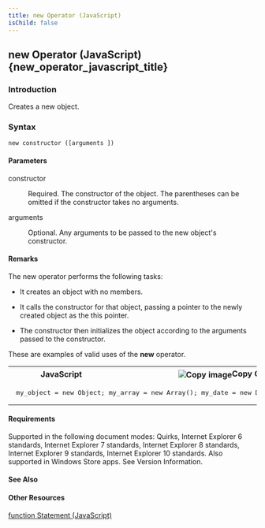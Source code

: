 ```yaml
---
title: new Operator (JavaScript)
isChild: false
---
```


## new Operator (JavaScript) {new_operator_javascript_title}

### Introduction 

 Creates a new object.

### Syntax 

```
new constructor ([arguments ])
```

#### Parameters 

<div id="sectionSection0" class="section" name="collapseableSection" style="" expanded="true">
  <dl class="authored">
    <dt>
      <span class="parameter" sdata="paramReference" xmlns:util="util">constructor</span>
    </dt>
    <dd>
      <p xmlns:util="util">
        Required. The constructor of the object. The parentheses can be omitted if the constructor takes no arguments.
      </p>
    </dd>
    <dt>
      <span class="parameter" sdata="paramReference" xmlns:util="util">arguments</span>
    </dt>
    <dd>
      <p xmlns:util="util">
        Optional. Any arguments to be passed to the new object's constructor.
      </p>
    </dd>
  </dl>
</div>

#### Remarks 

<div id="languageReferenceRemarksSection" class="section" name="collapseableSection" style="">
  <p xmlns:util="util">
    The <span sdata="langKeyword" value="new"><span class="keyword">new</span></span> operator performs the following tasks:
  </p>
  <ul xmlns:util="util">
    <li>
      <p>
        It creates an object with no members.
      </p>
    </li>
    <li>
      <p>
        It calls the constructor for that object, passing a pointer to the newly created object as the <span sdata="langKeyword" value="this"><span class="keyword">this</span></span> pointer.
      </p>
    </li>
    <li>
      <p>
        The constructor then initializes the object according to the arguments passed to the constructor.
      </p>
    </li>
  </ul>
  <p xmlns:util="util">
    These are examples of valid uses of the <b>new</b> operator.
  </p>
  <div class="code">
    <table width="100%" cellspacing="0" cellpadding="0">
      <tr>
        <th>
          JavaScript&nbsp;
        </th>
        <th>
          <span class="copyCode" onclick="CopyCode(this)" onkeypress="CopyCode_CheckKey(this, event)" onmouseover="ChangeCopyCodeIcon(this)" onmouseout="ChangeCopyCodeIcon(this)" tabindex=
          "0"><img class="copyCodeImage" name="ccImage" align="absmiddle" alt="Copy image" title="Copy image" src="../icons/copycode.gif" />Copy Code</span>
        </th>
      </tr>
      <tr>
        <td colspan="2">
          <pre>
 my_object = new Object; my_array = new Array(); my_date = new Date("Jan 5 1996"); 
</pre>
        </td>
      </tr>
    </table>
  </div>
</div>

#### Requirements 

<div id="requirementsTitleSection" class="section" name="collapseableSection" style="">
  <p xmlns:util="util"></p>
  <p>
    Supported in the following document modes: Quirks, Internet Explorer 6 standards, Internet Explorer 7 standards, Internet Explorer 8 standards, Internet Explorer 9 standards, Internet Explorer 10
    standards. Also supported in Windows Store apps. See Version Information.
  </p>
</div>

#### See Also 

<div id="seeAlsoSection" class="section" name="collapseableSection" style="">
  <h4 class="subHeading">
    Other Resources
  </h4>
  <div class="seeAlsoStyle">
    <span sdata="link" xmlns:util="util"><a href="cc9cfd43-1305-41c8-ad67-545d20f4fafe.htm">function Statement (JavaScript)</a></span>
  </div>
</div>

